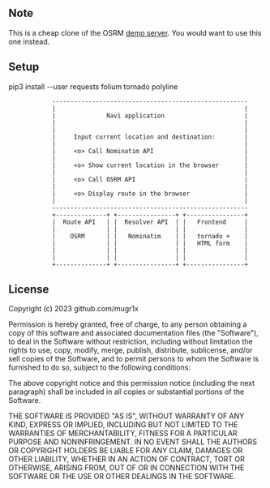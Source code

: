 ## Note
  This is a cheap clone of the OSRM [demo server](https://map.project-osrm.org).
  You would want to use this one instead.



## Setup

pip3 install --user requests folium tornado polyline

                ------------------------------------------------------                     
                |                                                    |                     
                |              Navi application                      |                     
                |                                                    |                     
                |                                                    |                     
                |     Input current location and destination:        |                     
                |                                                    |                     
                |     <o> Call Nominatim API                         |                     
                |                                                    |                     
                |     <o> Show current location in the browser       |                     
                |                                                    |
                |     <o> Call OSRM API                              |                     
                |                                                    |                     
                |     <o> Display route in the browser               |                     
                |                                                    |                     
                ------------------------------------------------------                     
                +--------------+ +----------------+ +----------------+                     
                |  Route API   | |  Resolver API  | |   Frontend     |                     
                |              | |                | |                |                     
                |    OSRM      | |   Nominatim    | |   tornado +    |                     
                |              | |                | |   HTML form    |                     
                |              | |                | |                |                     
                |              | |                | |                |                     
                +--------------+ +----------------+ +----------------+  
## License


Copyright (c) 2023 github.com/mugr1x

Permission is hereby granted, free of charge, to any person obtaining a copy of this software and associated documentation files (the "Software"),
to deal in the Software without restriction, including without limitation the rights to use, copy, modify, merge, publish, distribute, sublicense,
and/or sell copies of the Software, and to permit persons to whom the Software is furnished to do so, subject to the following conditions:

The above copyright notice and this permission notice (including the next paragraph) shall be included in all copies or substantial portions of the Software.

THE SOFTWARE IS PROVIDED "AS IS", WITHOUT WARRANTY OF ANY KIND, EXPRESS OR IMPLIED, INCLUDING BUT NOT LIMITED TO THE WARRANTIES OF MERCHANTABILITY,
FITNESS FOR A PARTICULAR PURPOSE AND NONINFRINGEMENT. IN NO EVENT SHALL THE AUTHORS OR COPYRIGHT HOLDERS BE LIABLE FOR ANY CLAIM, DAMAGES OR OTHER LIABILITY,
WHETHER IN AN ACTION OF CONTRACT, TORT OR OTHERWISE, ARISING FROM, OUT OF OR IN CONNECTION WITH THE SOFTWARE OR THE USE OR OTHER DEALINGS IN THE SOFTWARE.
